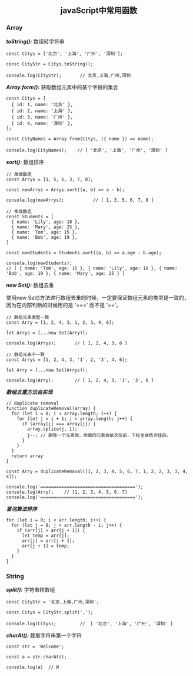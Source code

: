 <h2 align="center">javaScript中常用函数</h2>

### Array

***toString():*** 数组转字符串

```
const Citys = ['北京', '上海', '广州', '深圳'];

const CityStr = Citys.toString();

console.log(CityStr);       // 北京,上海,广州,深圳
```

***Array.form():*** 获取数组元素中的某个字段的集合

```
const Citys = [
  { id: 1, name: '北京' },
  { id: 2, name: '上海' },
  { id: 3, name: '广州' },
  { id: 4, name: '深圳' },
];

const CityNames = Array.from(Citys, ({ name }) => name);

console.log(CityNames);    // [ '北京', '上海', '广州', '深圳' ]
```

***sort():*** 数组排序

```
// 单维数组
const Arrys = [1, 5, 6, 3, 7, 8];

const newArrys = Arrys.sort((a, b) => a - b);

console.log(newArrys);           // [ 1, 3, 5, 6, 7, 8 ]   

// 多维数组
const Students = [
  { name: 'Lily', age: 18 },
  { name: 'Mary', age: 25 },
  { name: 'Tom', age: 15 },
  { name: 'Bob', age: 19 },
]

const newStudents = Students.sort((a, b) => a.age - b.age);

console.log(newStudents);
// [ { name: 'Tom', age: 15 }, { name: 'Lily', age: 18 }, { name: 'Bob', age: 19 }, { name: 'Mary', age: 25 } ]
```

***new Set():*** 数组去重

使用new Set()方法进行数组去重的时候，一定要保证数组元素的类型是一致的，因为在内部判断的时候用的是 '===' 而不是 '=='。

```
// 数组元素类型一致
const Arry = [1, 2, 4, 3, 1, 2, 3, 4, 6];

let Arrys = [...new Set(Arry)];

console.log(Arrys);       // [ 1, 2, 4, 3, 6 ]

// 数组元素不一致
const Arrys = [1, 2, 4, 3, '1', 2, '3', 4, 6];

let Arry = [...new Set(Arrys)];

console.log(Arry);        // [ 1, 2, 4, 3, '1', '3', 6 ]
```

***数组去重方法自实现***

```
// duplicate removal
function duplicateRemoval(array) {
  for (let i = 0; i < array.length; i++) {
    for (let j = i + 1; j < array.length; j++) {
      if (array[i] === array[j]) {
        array.splice(j, 1);
        j--; // 删除一个元素后，后面的元素会依次往前，下标也会依次往前。
      }
    }
  }
  return array
}

const Arry = duplicateRemoval([1, 2, 3, 4, 5, 6, 7, 1, 2, 2, 3, 3, 4, 4]);

console.log('====================================');
console.log(Arry);    // [1, 2, 3, 4, 5, 6, 7]
console.log('====================================');
```

***冒泡算法排序***

```
for (let i = 0; i < arr.length; i++) {
  for (let j = 0; j < arr.length - i; j++) {
    if (arr[j] > arr[j + 1]) {
      let temp = arr[j];
      arr[j] = arr[j + 1];
      arr[j + 1] = temp;
    }
  }
}
```

### String

***split():*** 字符串转数组

```
const CityStr = '北京,上海,广州,深圳';

const Citys = CityStr.split(',');

console.log(Citys);         //  [ '北京', '上海', '广州', '深圳' ]
```

***charAt():*** 截取字符串第一个字符

```
const str = 'Welcome';

const a = str.charAt();

console.log(a)  // W
```